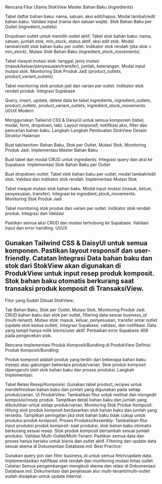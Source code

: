 Rencana Fitur Utama StokView
Master Bahan Baku (ingredients)

Tabel daftar bahan baku: nama, satuan, aksi edit/hapus.
Modal tambah/edit bahan baku.
Validasi input (nama dan satuan wajib).
Stok Bahan Baku per Outlet (ingredient_outlets)

Dropdown outlet untuk memilih outlet aktif.
Tabel stok bahan baku: nama, satuan, jumlah stok, min_stock, status aktif, aksi edit stok.
Modal tambah/edit stok bahan baku per outlet.
Indikator stok rendah (jika stok < min_stock).
Mutasi Stok Bahan Baku (ingredient_stock_movements)

Tabel riwayat mutasi stok: tanggal, jenis mutasi (masuk/keluar/penyesuaian/transfer), jumlah, keterangan.
Modal input mutasi stok.
Monitoring Stok Produk Jadi (product_outlets, product_variant_outlets)

Tabel monitoring stok produk jadi dan varian per outlet.
Indikator stok rendah produk.
Integrasi Supabase

Query, insert, update, delete data ke tabel ingredients, ingredient_outlets, product_outlets, product_variant_outlets, ingredient_stock_movements.
UI/UX Modern

Menggunakan Tailwind CSS & DaisyUI untuk semua komponen (tabel, modal, form, dropdown, tab).
Layout responsif, notifikasi aksi, filter dan pencarian bahan baku.
Langkah-Langkah Pembuatan StokView
Desain Struktur Halaman

Buat tab/section: Bahan Baku, Stok per Outlet, Mutasi Stok, Monitoring Produk Jadi.
Implementasi Master Bahan Baku

Buat tabel dan modal CRUD untuk ingredients.
Integrasi query dan aksi ke Supabase.
Implementasi Stok Bahan Baku per Outlet

Buat dropdown outlet.
Tabel stok bahan baku per outlet, modal tambah/edit stok.
Validasi dan indikator stok rendah.
Implementasi Mutasi Stok

Tabel riwayat mutasi stok bahan baku.
Modal input mutasi (masuk, keluar, penyesuaian, transfer).
Integrasi ke ingredient_stock_movements.
Monitoring Stok Produk Jadi

Tabel monitoring stok produk dan varian per outlet.
Indikator stok rendah produk.
Integrasi dan Validasi

Pastikan semua aksi CRUD dan mutasi terhubung ke Supabase.
Validasi input dan error handling.
UI/UX

Gunakan Tailwind CSS & DaisyUI untuk semua komponen.
Pastikan layout responsif dan user-friendly.
Catatan Integrasi
Data bahan baku dan stok dari StokView akan digunakan di ProdukView untuk input resep produk komposit.
Stok bahan baku otomatis berkurang saat transaksi produk komposit di TransaksiView.
---------------------------------------------------------------
Fitur yang Sudah Dibuat
StokView:

Tab Bahan Baku, Stok per Outlet, Mutasi Stok, Monitoring Produk Jadi.
CRUD bahan baku dan stok per outlet, filtering data sesuai business_id (multi-tenant).
Mutasi stok: masuk, keluar, penyesuaian, transfer antar outlet (update stok kedua outlet).
Integrasi Supabase, validasi, dan notifikasi.
Data yang tampil hanya milik bisnis/user aktif.
Perbaikan error Supabase 406 pada pengecekan stok.

Rencana Implementasi Produk Komposit/Bundling di ProdukView
Definisi Produk Komposit/Bundling:

Produk komposit adalah produk yang terdiri dari beberapa bahan baku (resep) atau gabungan beberapa produk/varian.
Stok produk komposit dipengaruhi oleh stok bahan baku dan proses produksi.
Langkah Implementasi:

Tabel Relasi Resep/Komposisi:
Gunakan tabel product_recipes untuk mendefinisikan bahan baku dan jumlah yang digunakan pada setiap produk/varian.
UI ProdukView:
Tambahkan fitur untuk melihat dan mengedit komposisi/resep produk.
Tampilkan detail bahan baku dan jumlah yang dibutuhkan untuk setiap produk/varian.
Monitoring Stok Produk Komposit:
Hitung stok produk komposit berdasarkan stok bahan baku dan jumlah yang tersedia.
Tampilkan peringatan jika stok bahan baku tidak cukup untuk produksi produk komposit.
Proses Produksi/Assembly:
Tambahkan fitur input produksi produk komposit: saat produksi, stok bahan baku otomatis berkurang sesuai resep.
Stok produk komposit bertambah sesuai jumlah produksi.
Validasi Multi-Outlet/Multi-Tenant:
Pastikan semua data dan proses hanya berlaku untuk bisnis dan outlet aktif.
Filtering dan update data sesuai skema di Dokumentasi Database.md.
Best Practice:

Gunakan query join dan filter business_id untuk semua fetch/update data.
Implementasikan notifikasi stok rendah dan monitoring mutasi lintas outlet.
Catatan
Semua pengembangan mengikuti skema dan relasi di Dokumentasi Database.md.
Dokumentasi dan penjelasan alur multi-tenant/multi-outlet sudah disiapkan untuk update internal.